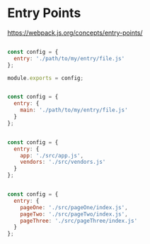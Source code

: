 # Entry Points


https://webpack.js.org/concepts/entry-points/

```js

const config = {
  entry: './path/to/my/entry/file.js'
};

module.exports = config;


```


```js

const config = {
  entry: {
    main: './path/to/my/entry/file.js'
  }
};


```


```js

const config = {
  entry: {
    app: './src/app.js',
    vendors: './src/vendors.js'
  }
};

```


```js

const config = {
  entry: {
    pageOne: './src/pageOne/index.js',
    pageTwo: './src/pageTwo/index.js',
    pageThree: './src/pageThree/index.js'
  }
};

```


